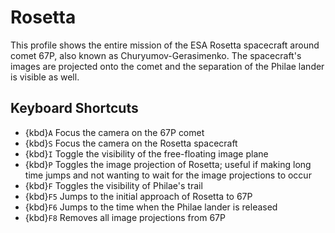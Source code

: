 # Rosetta
This profile shows the entire mission of the ESA Rosetta spacecraft around comet 67P, also known as Churyumov-Gerasimenko. The spacecraft's images are projected onto the comet and the separation of the Philae lander is visible as well.

## Keyboard Shortcuts
  - {kbd}`A` Focus the camera on the 67P comet
  - {kbd}`S` Focus the camera on the Rosetta spacecraft
  - {kbd}`I` Toggle the visibility of the free-floating image plane
  - {kbd}`P` Toggles the image projection of Rosetta; useful if making long time jumps and not wanting to wait for the image projections to occur
  - {kbd}`F` Toggles the visibility of Philae's trail
  - {kbd}`F5` Jumps to the initial approach of Rosetta to 67P
  - {kbd}`F6` Jumps to the time when the Philae lander is released
  - {kbd}`F8` Removes all image projections from 67P
